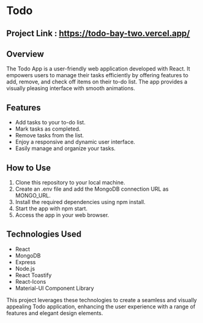 # Todo
## Project Link : https://todo-bay-two.vercel.app/


## Overview

The Todo App is a user-friendly web application developed with React. It empowers users to manage their tasks efficiently by offering features to add, remove, and check off items on their to-do list. The app provides a visually pleasing interface with smooth animations.

## Features

- Add tasks to your to-do list.
- Mark tasks as completed.
- Remove tasks from the list.
- Enjoy a responsive and dynamic user interface.
- Easily manage and organize your tasks.

## How to Use

1. Clone this repository to your local machine.
2. Create an .env file and add the MongoDB connection URL as MONGO_URL.
3. Install the required dependencies using npm install.
4. Start the app with npm start.
5. Access the app in your web browser.

## Technologies Used

- React
- MongoDB
- Express
- Node.js
- React Toastify
- React-Icons
- Material-UI Component Library

This project leverages these technologies to create a seamless and visually appealing Todo application, enhancing the user experience with a range of features and elegant design elements.
